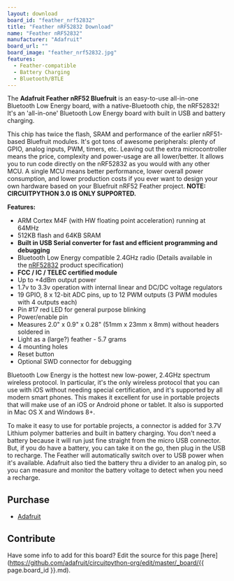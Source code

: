```yaml
---
layout: download
board_id: "feather_nrf52832"
title: "Feather nRF52832 Download"
name: "Feather nRF52832"
manufacturer: "Adafruit"
board_url: ""
board_image: "feather_nrf52832.jpg"
features:
  - Feather-compatible
  - Battery Charging
  - Bluetooth/BTLE
---
```


The **Adafruit Feather nRF52 Bluefruit** is an easy-to-use all-in-one Bluetooth Low Energy board, with a native-Bluetooth chip, the nRF52832!  It's an 'all-in-one' Bluetooth Low Energy board with built in USB and battery charging.

This chip has twice the flash, SRAM and performance of the earlier nRF51-based Bluefruit modules. It's got tons of awesome peripherals: plenty of GPIO, analog inputs, PWM, timers, etc. Leaving out the extra microcontroller means the price, complexity and power-usage are all lower/better. It allows you to run code directly on the nRF52832 as you would with any other MCU. A single MCU means better performance, lower overall power consumption, and lower production costs if you ever want to design your own hardware based on your Bluefruit nRF52 Feather project. **NOTE: CIRCUITPYTHON 3.0 IS ONLY SUPPORTED.**

**Features:**

*   ARM Cortex M4F (with HW floating point acceleration) running at 64MHz
*   512KB flash and 64KB SRAM
*   **Built in USB Serial converter for fast and efficient programming and debugging**
*   Bluetooth Low Energy compatible 2.4GHz radio (Details available in the [nRF52832](https://www.nordicsemi.com/eng/Products/Bluetooth-low-energy/nRF52832) product specification)
*   **FCC / IC / TELEC certified module**
*   Up to +4dBm output power
*   1.7v to 3.3v operation with internal linear and DC/DC voltage regulators
*   19 GPIO, 8 x 12-bit ADC pins, up to 12 PWM outputs (3 PWM modules with 4 outputs each)
*   Pin #17 red LED for general purpose blinking
*   Power/enable pin
*   Measures 2.0" x 0.9" x 0.28" (51mm x 23mm x 8mm) without headers soldered in
*   Light as a (large?) feather - 5.7 grams
*   4 mounting holes
*   Reset button
*   Optional SWD connector for debugging

Bluetooth Low Energy is the hottest new low-power, 2.4GHz spectrum wireless protocol. In particular, it's the only wireless protocol that you can use with iOS without needing special certification, and it's supported by all modern smart phones. This makes it excellent for use in portable projects that will make use of an iOS or Android phone or tablet. It also is supported in Mac OS X and Windows 8+.

To make it easy to use for portable projects, a connector is added for 3.7V Lithium polymer batteries and built in battery charging. You don't need a battery because it will run just fine straight from the micro USB connector. But, if you do have a battery, you can take it on the go, then plug in the USB to recharge. The Feather will automatically switch over to USB power when it's available. Adafruit also tied the battery thru a divider to an analog pin, so you can measure and monitor the battery voltage to detect when you need a recharge.

## Purchase
* [Adafruit](https://www.adafruit.com/product/3406)

## Contribute

Have some info to add for this board? Edit the source for this page [here](https://github.com/adafruit/circuitpython-org/edit/master/_board/{{ page.board_id }}.md).
